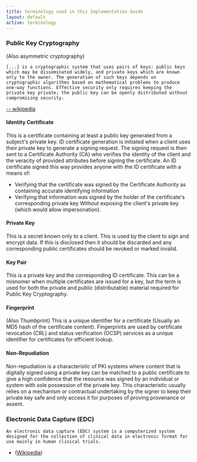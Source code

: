 ```yaml
---
title: terminology used in this Implementation Guide
layout: default
active: terminology
---
```


### Public Key Cryptography

(Also asymmetric cryptography)

    [...] is a cryptographic system that uses pairs of keys: public keys which may be disseminated widely, and private keys which are known only to the owner. The generation of such keys depends on cryptographic algorithms based on mathematical problems to produce one-way functions. Effective security only requires keeping the private key private; the public key can be openly distributed without compromising security.

  [-- wikipedia](https://en.wikipedia.org/wiki/Public-key_cryptography)

#### Identity Certificate

This is a certificate containing at least a public key generated from a subject's private key. ID certificate generation is initiated when a client uses their private key to generate a signing request. The signing request is then sent to a Certificate Authority (CA) who verifies the identity of the client and the veracity of provided attributes before signing the certificate. An ID certificate signed this way provides anyone with the ID certificate with a means of:

  * Verifying that the certificate was signed by the Certificate Authority as containing accurate identifying information
  * Verifying that information was signed by the holder of the certificate's corresponding private key
Without exposing the client's private key (which would allow impersonation).

#### Private Key

This is a secret known only to a client. This is used by the client to sign and encrypt data. If this is disclosed then it should be discarded and any corresponding public certificates should be revoked or marked invalid.

#### Key Pair

This is a private key and the corresponding ID certificate. This can be a misnomer when multiple certificates are issued for a key, but the term is used for both the private and public (distributable) material required for Public Key Cryptography.

#### Fingerprint 

(Also Thumbprint) This is a unique identifier for a certificate (Usually an MD5 hash of the certificate content). Fingerprints are used by certificate revocation (CRL) and status verification (OCSP) services as a unique identifier for certificates for efficient lookup.

#### Non-Repudiation

Non-repudiation is a characteristic of PKI systems where content that is digitally signed using a private key can be matched to a public certificate to give a high confidence that the resource was signed by an individual or system with sole possession of the private key. This characteristic usually relies on a mechanism or contractual undertaking by the signer to keep their private key safe and only access it for purposes of proving provenance or assent.

### Electronic Data Capture (EDC) 

    An electronic data capture (EDC) system is a computerized system designed for the collection of clinical data in electronic format for use mainly in human clinical trials. 

  - ([Wikipedia](https://en.wikipedia.org/wiki/Electronic_data_capture))
